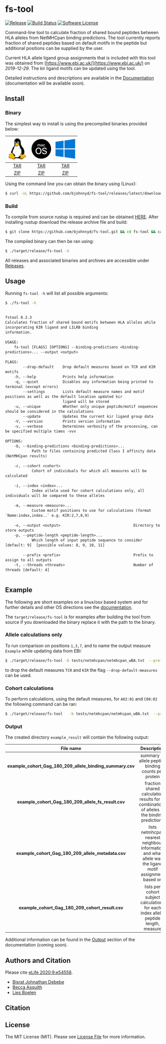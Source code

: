 # fs-tool 

[![Release][ico-version]][link-version]
[![Build Status][ico-travis]][link-travis]
[![Software License][ico-license]](LICENSE.md)

Command-line tool to calculate fraction of shared bound peptides between HLA alleles from NetMHCpan binding predictions.  The tool currently reports fraction of shared peptides based on default motifs in the peptide but additional positions can be supplied by the user.

Current HLA allele ligand group assignments that is included with this tool was obtained from [https://www.ebi.ac.uk/](https://www.ebi.ac.uk/) on *2019-12-29*.
The kir ligand motifs can be updated using the tool.

Detailed instructions and descriptions are available in the [Documentation][link-docs] (documentation will be available soon).



## Install

### Binary

The simplest way to install is using the precompiled binaries provided below:

| ![picture](static/64px-Tux.png) | ![picture](static/64px-MacOS_logo.png)  | ![picture](static/64px-Windows_logo_2012.png) |
| :-----------------------------: | :-------------------------------------: |:--------------------------------------------: |
| [TAR](https://github.com/bjohnnyd/fs-tool/releases/latest/download/x86_64-unknown-linux-gnu.tar.gz) | [TAR](https://github.com/bjohnnyd/fs-tool/releases/latest/download/x86_64-apple-darwin.tar.gz)  | [TAR](https://github.com/bjohnnyd/fs-tool/releases/latest/download/x86_64-pc-windows-gnu.tar.gz) |
| [ZIP](https://github.com/bjohnnyd/fs-tool/releases/latest/download/x86_64-pc-windows-gnu.zip) | [ZIP](https://github.com/bjohnnyd/fs-tool/releases/latest/download/x86_64-apple-darwin.zip)  | [ZIP](https://github.com/bjohnnyd/fs-tool/releases/latest/download/x86_64-pc-windows-gnu.zip) |

Using the command line you can obtain the binary using (Linux):

``` bash
$ curl -sL https://github.com/bjohnnyd/fs-tool/releases/latest/download/x86_64-unknown-linux-gnu.tar.gz | tar xvz && chmod +x fs-tool && ./fs-tool -h
```

### Build 

To compile from source rustup is required and can be obtained [HERE](https://rustup.rs/).  After installing rustup download the release archive file and build:

```bash
$ git clone https://github.com/bjohnnyd/fs-tool.git && cd fs-tool && cargo build --release --bin fs-tool
```

The compiled binary can then be ran using:

``` bash
$ ./target/release/fs-tool -h
```

All releases and associated binaries and archives are accessible under [Releases](https://github.com/bjohnnyd/fs-tool/releases).

## Usage

Running `fs-tool -h` will list all possible arguments:

``` bash
$ ./fs-tool -h
```

```

fstool 0.2.3
Calculates fraction of shared bound motifs between HLA alleles while incorporating KIR ligand and LILRB binding
information.

USAGE:
    fs-tool [FLAGS] [OPTIONS] --binding-predictions <binding-predictions>... --output <output>

FLAGS:
        --drop-default    Drop default measures based on TCR and KIR motifs
    -h, --help            Prints help information
    -q, --quiet           Disables any information being printed to terminal (except errors)
        --settings        Lists default measure names and motif positions as well as the default location updated kir
                          ligand will be stored
    -u, --unique          Whether only unique peptide/motif sequences should be considered in the calculations
        --update          Updates the current kir ligand group data
    -V, --version         Prints version information
    -v, --verbose         Determines verbosity of the processing, can be specified multiple times -vvv

OPTIONS:
    -b, --binding-predictions <binding-predictions>...
            Path to files containing predicted Class I affinity data (NetMHCpan results)

    -c, --cohort <cohort>
            Cohort of individuals for which all measures will be calculated

    -i, --index <index>...
            Index allele used for cohort calculations only, all individuals will be compared to these alleles

    -m, --measure <measure>...
            Custom motif positions to use for calculations (format `Name:index,index..` e.g. KIR:2,7,8,9)

    -o, --output <output>                                 Directory to store outputs
    -p, --peptide-length <peptide-length>...
            Which length of input peptide sequence to consider [default: 9]  [possible values: 8, 9, 10, 11]

        --prefix <prefix>                                 Prefix to assign to all outputs
    -t, --threads <threads>                               Number of threads [default: 4]


```

## Example

The following are short examples on a linux/osx based system and for further details and other OS directions see the [documentation][link-docs]. 

The `target/release/fs-tool` is for examples after building the tool from source if you downloaded the binary replace it with the path to the binary.

### Allele calculations only 

To run comparison on positions `1,3,7`, and to name the output measure `Example` while updating data from EBI:

``` bash
$ ./target/release/fs-tool -b tests/netmhcpan/netmhcpan_wBA.txt  --prefix "example_cohort_Gag_180_209" -o example_result
```


to drop the default measures `TCR` and `KIR` the flag `--drop-default-measures` can be used.

### Cohort calculations

To perform calculations, using the default measures, for `A02:01` and `C08:02` the following command can be ran:

``` bash
$ ./target/release/fs-tool   -b tests/netmhcpan/netmhcpan_wBA.txt  --prefix "example_cohort_Gag_180_209" -o example_result -i A03:01 C08:02 -c tests/example_cohort.csv
```

### Output

The created directory `example_result` will contain the following output: 

| File name | Description  | 
| :-----------------------------: | :-------------------------------------: |
| **example_cohort_Gag_180_209_allele_binding_summary.csv** |  summary of allele peptide binding counts per protein  |  |
| **example_cohort_Gag_180_209_allele_fs_result.csv** | fraction shared calculation results for all combinations of alleles in the binding predictions |  |
| **example_cohort_Gag_180_209_allele_metadata.csv** | lists netmhcpan nearest neighbour information and what allele was the ligand motif assignment based on  |  |
| **example_cohort_Gag_180_209_cohort_result.csv** |  lists per cohort subject calculations for each index allele, peptide length, measure |  |


Additional information can be found in the [Output](https://bjohnnyd.github.io/fs-tool/public/output) section of the documentation (coming soon).

## Authors and Citation

Please cite [eLife 2020;9:e54558](https://doi.org/10.7554/eLife.54558).

- [Bisrat Johnathan Debebe][link-author]
- [Becca Asquith][link-author1]
- [Lies Boelen][link-author2]

## Citation

## License

The MIT License (MIT). Please see [License File](LICENSE.md) for more information.



[ico-version]: https://img.shields.io/github/v/release/bjohnnyd/fs-tool?include_prereleases&style=flat-square
[ico-license]: https://img.shields.io/github/license/bjohnnyd/fs-tool?color=purple&style=flat-square
[ico-travis]: https://img.shields.io/travis/com/bjohnnyd/fs-tool?style=flat-square
[ico-downloads]: https://img.shields.io/packagist/dt/:vendor/fs-tool.svg?style=flat-square

[link-version]: https://github.com/bjohnnyd/fs-tool/releases/latest
[link-travis]: https://travis-ci.com/bjohnnyd/fs-tool
[link-downloads]: https://packagist.org/packages/bjohnnyd/fs-tool
[link-author]: https://github.com/bjohnnyd
[link-author1]: https://github.com/becca-asquith
[link-author2]: https://github.com/liesb

[link-docs]: https://bjohnnyd.github.io/fs-tool/public/introduction
